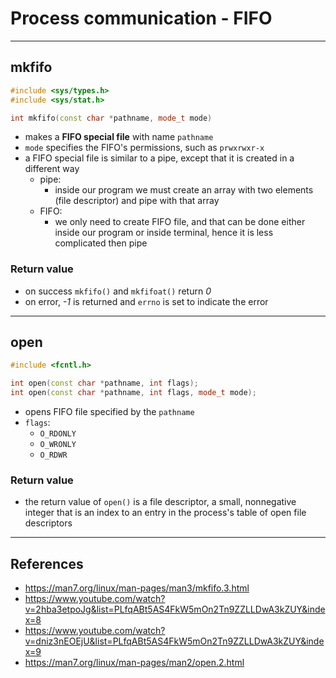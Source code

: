 # Process communication - FIFO

---

## mkfifo

```cpp
#include <sys/types.h>
#include <sys/stat.h>

int mkfifo(const char *pathname, mode_t mode)
```

- makes a **FIFO special file** with name `pathname`
- `mode` specifies the FIFO's permissions, such as `prwxrwxr-x`
- a FIFO special file is similar to a pipe, except that it is created in a different way
  - pipe:
    - inside our program we must create an array with two elements (file descriptor) and pipe with that array
  - FIFO:
    - we only need to create FIFO file, and that can be done either inside our program or inside terminal, hence it is less complicated then pipe

### Return value

- on success `mkfifo()` and `mkfifoat()` return *0*
- on error, *-1* is returned and `errno` is set to indicate the error

---

## open

```cpp
#include <fcntl.h>

int open(const char *pathname, int flags);
int open(const char *pathname, int flags, mode_t mode);
```

- opens FIFO file specified by the `pathname`
- `flags`:
  - `O_RDONLY`
  - `O_WRONLY`
  - `O_RDWR`

### Return value

- the return value of `open()` is a file descriptor, a small, nonnegative integer that is an index to an
  entry in the process's table of open file descriptors

---

## References

- <https://man7.org/linux/man-pages/man3/mkfifo.3.html>
- <https://www.youtube.com/watch?v=2hba3etpoJg&list=PLfqABt5AS4FkW5mOn2Tn9ZZLLDwA3kZUY&index=8>
- <https://www.youtube.com/watch?v=dniz3nEOEjU&list=PLfqABt5AS4FkW5mOn2Tn9ZZLLDwA3kZUY&index=9>
- <https://man7.org/linux/man-pages/man2/open.2.html>
